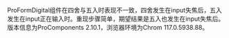 ProFormDigital组件在四舍与五入时表现不一致，四舍发生在input失焦后，五入发生在input正在输入时。重现步骤简单，期望结果是五入也发生在input失焦后。版本信息为ProComponents 2.10.1，浏览器环境为Chrom 117.0.5938.88。
